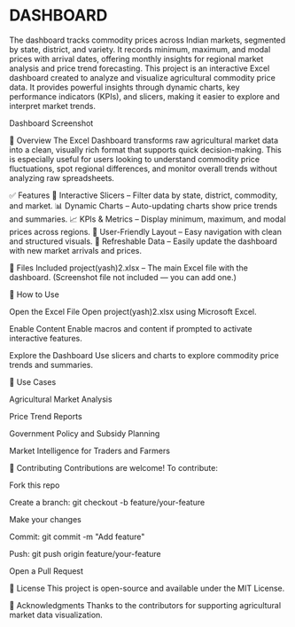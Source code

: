 # DASHBOARD
The dashboard tracks commodity prices across Indian markets, segmented by state, district, and variety. It records minimum, maximum, and modal prices with arrival dates, offering monthly insights for regional market analysis and price trend forecasting.
This project is an interactive Excel dashboard created to analyze and visualize agricultural commodity price data. It provides powerful insights through dynamic charts, key performance indicators (KPIs), and slicers, making it easier to explore and interpret market trends.

Dashboard Screenshot

🧾 Overview
The Excel Dashboard transforms raw agricultural market data into a clean, visually rich format that supports quick decision-making. This is especially useful for users looking to understand commodity price fluctuations, spot regional differences, and monitor overall trends without analyzing raw spreadsheets.

✅ Features
📌 Interactive Slicers – Filter data by state, district, commodity, and market.
📊 Dynamic Charts – Auto-updating charts show price trends and summaries.
📈 KPIs & Metrics – Display minimum, maximum, and modal prices across regions.
🧩 User-Friendly Layout – Easy navigation with clean and structured visuals.
🔄 Refreshable Data – Easily update the dashboard with new market arrivals and prices.

📁 Files Included
project(yash)2.xlsx – The main Excel file with the dashboard.
(Screenshot file not included — you can add one.)

🚀 How to Use

Open the Excel File
Open project(yash)2.xlsx using Microsoft Excel.

Enable Content
Enable macros and content if prompted to activate interactive features.

Explore the Dashboard
Use slicers and charts to explore commodity price trends and summaries.

📌 Use Cases

Agricultural Market Analysis

Price Trend Reports

Government Policy and Subsidy Planning

Market Intelligence for Traders and Farmers

🤝 Contributing
Contributions are welcome! To contribute:

Fork this repo

Create a branch: git checkout -b feature/your-feature

Make your changes

Commit: git commit -m "Add feature"

Push: git push origin feature/your-feature

Open a Pull Request

📄 License
This project is open-source and available under the MIT License.

🙌 Acknowledgments
Thanks to the contributors for supporting agricultural market data visualization.

